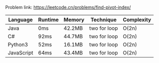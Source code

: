 Problem link: https://leetcode.cn/problems/find-pivot-index/

| Language   | Runtime | Memory | Technique    | Complexity |
| ---------- | ------- | ------ | ------------ | ---------- |
| Java       | 0ms     | 42.2MB | two for loop | O(2n)      |
| C#         | 92ms    | 44.7MB | two for loop | O(2n)      |
| Python3    | 52ms    | 16.1MB | two for loop | O(2n)      |
| JavaScript | 64ms    | 43.4MB | two for loop | O(2n)      |
